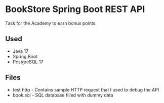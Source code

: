# BookStore Spring Boot REST API

Task for the Academy to earn bonus points.

## Used
* Java 17
* Spring Boot
* PostgreSQL 17

## Files
* test.http - Contains sample HTTP request that I used to debug the API
* book.sql - SQL database filled with dummy data
